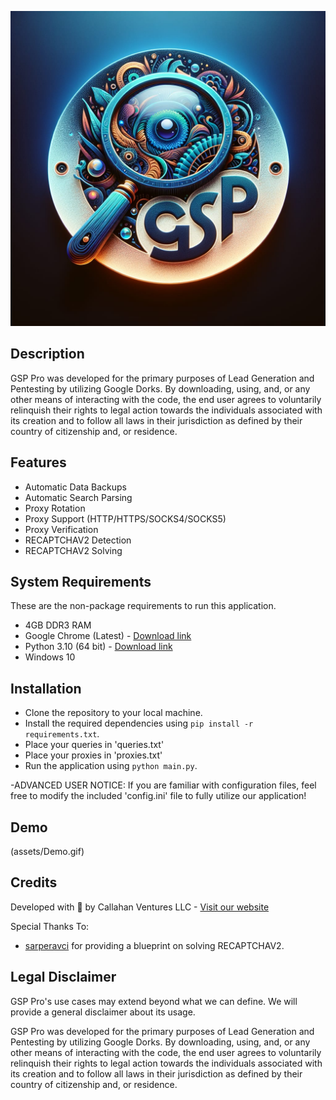 ![Logo](assets/GSP-logo.jpg)

## Description

GSP Pro was developed for the primary purposes of Lead Generation and Pentesting by utilizing Google Dorks. By downloading, using, and, or any other means of interacting with the code, the end user agrees to voluntarily relinquish their rights to legal action towards the individuals associated with its creation and to follow all laws in their jurisdiction as defined by their country of citizenship and, or residence.

## Features

- Automatic Data Backups
- Automatic Search Parsing
- Proxy Rotation
- Proxy Support (HTTP/HTTPS/SOCKS4/SOCKS5)
- Proxy Verification
- RECAPTCHAV2 Detection
- RECAPTCHAV2 Solving

## System Requirements

These are the non-package requirements to run this application.

- 4GB DDR3 RAM
- Google Chrome (Latest) - [Download link](https://www.google.com/chrome/dr/download/)
- Python 3.10 (64 bit) - [Download link](https://www.python.org/ftp/python/3.10.0/python-3.10.0-amd64.exe)
- Windows 10

## Installation

- Clone the repository to your local machine.
- Install the required dependencies using `pip install -r requirements.txt`.
- Place your queries in 'queries.txt'
- Place your proxies in 'proxies.txt'
- Run the application using `python main.py`.

-ADVANCED USER NOTICE: If you are familiar with configuration files, feel free to modify the included 'config.ini' file to fully utilize our application!

## Demo

(assets/Demo.gif)

## Credits

Developed with 💙 by Callahan Ventures LLC - [Visit our website](https://callahanventures.com/)

Special Thanks To:

- [sarperavci](https://github.com/sarperavci/GoogleRecaptchaBypass) for providing a blueprint on solving RECAPTCHAV2.

## Legal Disclaimer

GSP Pro's use cases may extend beyond what we can define. We will provide a general disclaimer about its usage.

GSP Pro was developed for the primary purposes of Lead Generation and Pentesting by utilizing Google Dorks. By downloading, using, and, or any other means of interacting with the code, the end user agrees to voluntarily relinquish their rights to legal action towards the individuals associated with its creation and to follow all laws in their jurisdiction as defined by their country of citizenship and, or residence.
